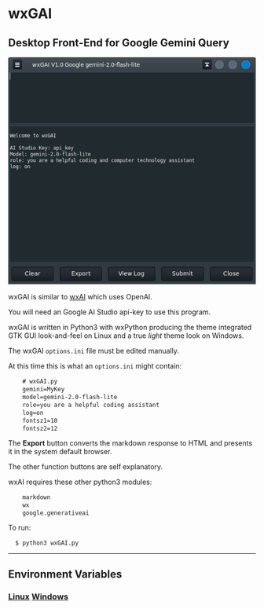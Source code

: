 # wxGAI
## Desktop Front-End for Google Gemini Query

![wxAI](images/wxAI_1g.png "wxAI")

wxGAI is similar to [wxAI](https://github.com/MLeidel/wxAI "Git Website") which uses OpenAI.

You will need an Google AI Studio api-key to use this program.

wxGAI is written in Python3 with wxPython producing 
the theme integrated GTK GUI look-and-feel
on Linux and a true _light_ theme look on Windows.

The wxGAI `options.ini` file must be edited manually.

At this time this is what an `options.ini` might contain:

        # wxGAI.py
        gemini=MyKey
        model=gemini-2.0-flash-lite
        role=you are a helpful coding assistant
        log=on
        fontsz1=10
        fontsz2=12

The **Export** button converts the markdown response to HTML and presents it in the
system default browser. 

The other function buttons are self explanatory.

wxAI requires these other python3 modules:

        markdown
        wx
        google.generativeai

To run:

      $ python3 wxGAI.py
    
---

## Environment Variables

### [Linux](https://linuxize.com/post/how-to-set-and-list-environment-variables-in-linux/ "How To") [Windows](https://superuser.com/questions/949560/how-do-i-set-system-environment-variables-in-windows-10/ "How To")



